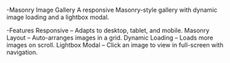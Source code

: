   -Masonry Image Gallery
    A responsive Masonry-style gallery with dynamic image loading and a lightbox modal.

  -Features
   Responsive – Adapts to desktop, tablet, and mobile.
   Masonry Layout – Auto-arranges images in a grid.
   Dynamic Loading – Loads more images on scroll.
   Lightbox Modal – Click an image to view in full-screen with navigation.
